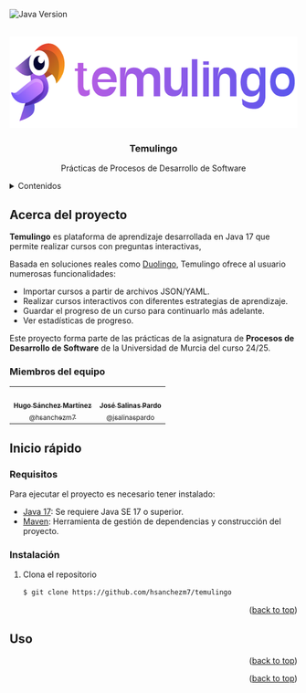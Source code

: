 <!-- PROJECT SHIELDS -->
![Java Version](https://img.shields.io/badge/java-17-orange)

<!-- PROJECT LOGO -->
<br />
<div align="center">

  <img src="temulingo/src/main/resources/media/banner.png" alt="Logo Temulingo" width="640" height="160">

  <h3 align="center">Temulingo</h3>

  <p align="center">
    Prácticas de Procesos de Desarrollo de Software
    <br />
  </p>
</div>

<!-- TABLE OF CONTENTS -->
<details>
  <summary>Contenidos</summary>
  <ol>
    <li>
      <a href="#acerca-del-proyecto">Acerca del proyecto</a>
      <ul>
        <li><a href="#miembros-del-equipo">Miembros del equipo</a></li>
      </ul>
    </li>
    <li>
      <a href="#inicio-rápido">Inicio rápido</a>
      <ul>
        <li><a href="#requisitos">Requisitos</a></li>
        <li><a href="#instalación">Instalación</a></li>
      </ul>
    </li>
    <li><a href="#uso">Uso</a></li>
    <li><a href="#documentación">Documentación</a></li>
  </ol>
</details>

<!-- ABOUT THE PROJECT -->
## Acerca del proyecto

**Temulingo** es plataforma de aprendizaje desarrollada en Java 17 que permite realizar cursos con preguntas interactivas, 

Basada en soluciones reales como [Duolingo](https://duolingo.com/), Temulingo ofrece al usuario numerosas funcionalidades:

- Importar cursos a partir de archivos JSON/YAML.
- Realizar cursos interactivos con diferentes estrategias de aprendizaje.
- Guardar el progreso de un curso para continuarlo más adelante.
- Ver estadísticas de progreso.

Este proyecto forma parte de las prácticas de la asignatura de **Procesos de Desarrollo de Software** de la Universidad de Murcia del curso 24/25.

### Miembros del equipo

<table align="center">
  <tr>
    <td align="center"><a href="https://github.com/hsanchezm7"><img src="https://avatars.githubusercontent.com/u/61797804" width="140px;" alt=""/><br /><sub><b>Hugo Sánchez Martínez</b></sub><br /><sub>@hsanchezm7</sub></a></td>
    <td align="center"><a href="https://github.com/jsalinaspardo"><img src="https://avatars.githubusercontent.com/u/167551603" width="140px;" alt=""/><br /><sub><b>José Salinas Pardo</b></sub><br /><sub>@jsalinaspardo</ sub></a></td>
  </tr>
</table>


<!-- GETTING STARTED -->
## Inicio rápido

### Requisitos

Para ejecutar el proyecto es necesario tener instalado:

* [Java 17](https://www.oracle.com/java/technologies/javase/jdk17-archive-downloads.html): Se requiere Java SE 17 o superior.
* [Maven](https://maven.apache.org/download.cgi): Herramienta de gestión de dependencias y construcción del proyecto.

### Instalación

1. Clona el repositorio
   ```sh
   $ git clone https://github.com/hsanchezm7/temulingo
   ```

<p align="right">(<a href="#readme-top">back to top</a>)</p>

<!-- USAGE EXAMPLES -->
## Uso


<p align="right">(<a href="#readme-top">back to top</a>)</p>

<!-- ACKNOWLEDGMENTS -->


<p align="right">(<a href="#readme-top">back to top</a>)</p>
